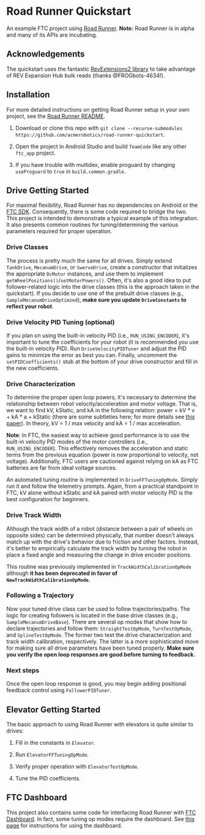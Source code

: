 # Road Runner Quickstart

An example FTC project using [Road Runner](https://github.com/acmerobotics/road-runner). **Note:** Road Runner is in alpha and many of its APIs are incubating.

## Acknowledgements

The quickstart uses the fantastic [RevExtensions2 library](https://github.com/OpenFTC/RevExtensions2) to take advantage of REV Expansion Hub bulk reads (thanks @FROGbots-4634!).

## Installation

For more detailed instructions on getting Road Runner setup in your own project, see the [Road Runner README](https://github.com/acmerobotics/road-runner#core).

1. Download or clone this repo with `git clone --recurse-submodules https://github.com/acmerobotics/road-runner-quickstart`.

1. Open the project in Android Studio and build `TeamCode` like any other `ftc_app` project.

1. If you have trouble with multidex, enable proguard by changing `useProguard` to `true` in `build.common.gradle`.

## Drive Getting Started

For maximal flexibility, Road Runner has no dependencies on Android or the [FTC SDK](https://github.com/ftctechnh/ftc_app). Consequently, there is some code required to bridge the two. This project is intended to demonstrate a typical example of this integration. It also presents common routines for tuning/determining the various parameters required for proper operation.

### Drive Classes

The process is pretty much the same for all drives. Simply extend `TankDrive`, `MecanumDrive`, or `SwerveDrive`, create a constructor that initializes the appropriate `DcMotor` instances, and use them to implement `getWheelPositions()`/`setMotorPowers()`. Often, it's also a good idea to put follower-related logic into the drive classes (this is the approach taken in the quickstart). If you decide to use one of the prebuilt drive classes (e.g., `SampleMecanumDriveOptimzed`), **make sure you update `DriveConstants` to reflect your robot**.

### Drive Velocity PID Tuning (optional)

If you plan on using the built-in velocity PID (i.e., `RUN_USING_ENCODER`), it's important to tune the coefficients for your robot (it is recommended you use the built-in velocity PID). Run `DriveVelocityPIDTuner` and adjust the PID gains to minimize the error as best you can. Finally, uncomment the `setPIDCoefficients()` stub at the bottom of your drive constructor and fill in the new coefficients.

### Drive Characterization

To determine the proper open loop powers, it's necessary to determine the relationship between robot velocity/acceleration and motor voltage. That is, we want to find kV, kStatic, and kA in the following relation: power = kV * v + kA * a + kStatic (there are some subtleties here; for more details see [this paper](https://www.chiefdelphi.com/media/papers/3402)). In theory, kV = 1 / max velocity and kA = 1 / max acceleration.

**Note**: In FTC, the easiest way to achieve good performance is to use the built-in velocity PID modes of the motor controllers (i.e., `RUN_USING_ENCODER`). This effectively removes the acceleration and static terms from the previous equation (power is now proportional to velocity, not voltage). Additionally, FTC users are cautioned against relying on kA as FTC batteries are far from ideal voltage sources.

An automated tuning routine is implemented in `DriveFFTuningOpMode`. Simply run it and follow the telemetry prompts. Again, from a practical standpoint in FTC, kV alone without kStatic and kA paired with motor velocity PID is the best configuration for beginners.

### Drive Track Width

Although the track width of a robot (distance between a pair of wheels on opposite sides) can be determined physically, that number doesn't always match up with the drive's behavior due to friction and other factors. Instead, it's better to empirically calculate the track width by turning the robot in place a fixed angle and measuring the change in drive encoder positions.

This routine was previously implemented in `TrackWidthCalibrationOpMode` although **it has been deprecated in favor of `NewTrackWidthCalibrationOpMode`**.

### Following a Trajectory

Now your tuned drive class can be used to follow trajectories/paths. The logic for creating followers is located in the base drive classes (e.g., `SampleMecanumDriveBase`). There are several op modes that show how to declare trajectories and follow them: `StraightTestOpMode`, `TurnTestOpMode`, and `SplineTestOpMode`. The former two test the drive characterization and track width calibration, respectively. The latter is a more sophisticated move for making sure all drive parameters have been tuned properly. **Make sure you verify the open loop responses are good before turning to feedback.**

### Next steps

Once the open loop response is good, you may begin adding positional feedback control using `FollowerPIDTuner`.

## Elevator Getting Started

The basic approach to using Road Runner with elevators is quite similar to drives:

1. Fill in the constants in `Elevator`.

1. Run `ElevatorFFTuningOpMode`.

1. Verify proper operation with `ElevatorTestOpMode`.

1. Tune the PID coefficients.

## FTC Dashboard

This project also contains some code for interfacing Road Runner with [FTC Dashboard](https://github.com/acmerobotics/ftc-dashboard). In fact, some tuning op modes require the dashboard. See [this page](https://acmerobotics.github.io/ftc-dashboard/gettingstarted#usage) for instructions for using the dashboard.